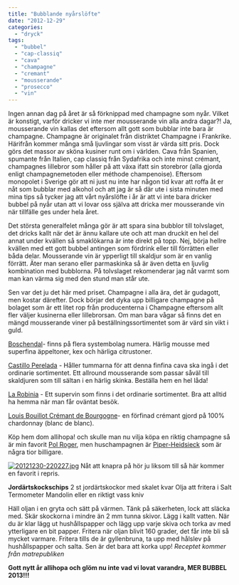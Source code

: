 ```yaml
---
title: "Bubblande nyårslöfte"
date: "2012-12-29"
categories: 
  - "dryck"
tags: 
  - "bubbel"
  - "cap-classiq"
  - "cava"
  - "champagne"
  - "cremant"
  - "mousserande"
  - "prosecco"
  - "vin"
---
```


Ingen annan dag på året är så förknippad med champagne som nyår. Vilket är konstigt, varför dricker vi inte mer mousserande vin alla andra dagar?! Ja, mousserande vin kallas det eftersom allt gott som bubblar inte bara är champagne. Champagne är originalet från distriktet Champagne i Frankrike. Härifrån kommer många små ljuvlingar som visst är värda sitt pris. Dock görs det massor av sköna kusiner runt om i världen. Cava från Spanien, spumante från Italien, cap classiq från Sydafrika och inte minst crémant, champagnes lillebror som håller på att växa ifatt sin storebror (alla gjorda enligt champagnemetoden eller méthode champenoise). Eftersom monopolet i Sverige gör att ni just nu inte har någon tid kvar att roffa åt er nåt som bubblar med alkohol och att jag är så där ute i sista minuten med mina tips så tycker jag att vårt nyårslöfte i år är att vi inte bara dricker bubbel på nyår utan att vi lovar oss själva att dricka mer mousserande vin när tillfälle ges under hela året.

Det största generalfelet många gör är att spara sina bubblor till tolvslaget, det dricks kallt när det är ännu kallare ute och att man druckit en hel del annat under kvällen så smaklökarna är inte direkt på topp. Nej, börja hellre kvällen med ett gott bubbel antingen som fördrink eller till förrätten eller båda delar. Mousserande vin är ypperligt till skaldjur som är en vanlig förrätt. Äter man serano eller parmaskinka så är även detta en ljuvlig kombination med bubblorna. På tolvslaget rekomenderar jag nåt varmt som man kan värma sig med den stund man står ute.

Sen var det ju det här med priset. Champagne i alla ära, det är gudagott, men kostar därefter. Dock börjar det dyka upp billigare champagne på bolaget som är ett litet rop från producenterna i Champagne eftersom allt fler väljer kusinerna eller lillebrorsan. Om man bara vågar så finns det en mängd mousserande viner på beställningssortimentet som är värd sin vikt i guld.

[Boschendal](http://www.systembolaget.se/Sok-dryck/Dryck/?searchquery=boschendal&artikelId=634423&varuNr=7889&referringUrl=%2fTemplates%2fPublic%2fPages%2fGlobalSearchPage.aspx%3fsearchquery%3dboschendal%26id%3d1594%26epslanguage%3dsv)\- finns på flera systembolag numera. Härlig mousse med superfina äppeltoner, kex och härliga citrustoner.

[Castillo Perelada](http://www.systembolaget.se/Sok-dryck/Dryck/?searchquery=prelada&artikelId=488660&varuNr=77219&referringUrl=%2fTemplates%2fPublic%2fPages%2fGlobalSearchPage.aspx%3fsearchquery%3dprelada%26id%3d1594%26epslanguage%3dsv "Castillo Perelada") - Håller tummarna för att denna finfina cava ska ingå i det ordinarie sortimentet. Ett allround mousserande som passar såväl till skaldjuren som till sältan i en härlig skinka. Beställa hem en hel låda!

[La Robinia](http://www.systembolaget.se/Sok-dryck/Dryck/?searchquery=la+robinia&artikelId=23302&varuNr=7486&referringUrl=%2fTemplates%2fPublic%2fPages%2fGlobalSearchPage.aspx%3fsearchquery%3dla%2brobinia%26id%3d1594%26epslanguage%3dsv) - Ett supervin som finns i det ordinarie sortimentet. Bra att alltid ha hemma när man får oväntat besök.

[Louis Bouillot Crémant de Bourgogne](http://www.systembolaget.se/Sok-dryck/Dryck/?searchquery=cremant&sortfield=Default&sortdirection=Ascending&hitsoffset=0&page=1&searchview=All&groupfiltersheader=Default&artikelId=224969&varuNr=82363&filters=searchquery%2c&referringUrl=%2fSok-dryck%2f%3fsearchquery%3dcremant%26sortfield%3dDefault%26sortdirection%3dAscending%26hitsoffset%3d0%26page%3d1%26searchview%3dAll%26groupfiltersheader%3dDefault%26filters%3dsearchquery%252c "Louis Bouillot")\- en förfinad crémant gjord på 100% chardonnay (blanc de blanc).

Köp hem dom allihopa! och skulle man nu vilja köpa en riktig champagne så är min favorit [Pol Roger](http://www.systembolaget.se/Sok-dryck/Dryck/?searchquery=pol+roger&sortfield=Default&sortdirection=Ascending&hitsoffset=0&page=1&searchview=All&groupfiltersheader=Default&artikelId=3986&varuNr=7549&filters=searchquery%2c&referringUrl=%2fSok-dryck%2f%3fsearchquery%3dpol%2broger%26sortfield%3dDefault%26sortdirection%3dAscending%26hitsoffset%3d0%26page%3d1%26searchview%3dAll%26groupfiltersheader%3dDefault%26filters%3dsearchquery%252c "Pol Roger"), men huschampagnen är [Piper-Heidsieck](http://www.systembolaget.se/Sok-dryck/Dryck/?searchquery=piper+heidseck&artikelId=166635&varuNr=7332&referringUrl=%2fTemplates%2fPublic%2fPages%2fGlobalSearchPage.aspx%3fsearchquery%3dpiper%2bheidseck%26id%3d1594%26epslanguage%3dsv "piper") som är några tior billigare.

[![20121230-220227.jpg](/static/img/20121230-220227.jpg)](http://import.local/wp-content/uploads/2012/12/20121230-220227.jpg) Nåt att knapra på hör ju liksom till så här kommer en favorit i repris.

**Jordärtskockschips** 2 st jordärtskockor med skalet kvar Olja att fritera i Salt Termometer Mandolin eller en riktigt vass kniv

Häll oljan i en gryta och sätt på värmen. Tänk på säkerheten, lock att släcka med. Skär skockorna i mindre än 2 mm tunna skivor. Lägg i kallt vatten. När du är klar lägg ut hushållspapper och lägg upp varje skiva och torka av med ytterligare en bit papper. Fritera när oljan blivit 160 grader, det får inte bli så mycket varmare. Fritera tills de är gyllenbruna, ta upp med hålslev på hushållspapper och salta. Sen är det bara att korka upp! _Receptet kommer från matrepubliken_

**Gott nytt år allihopa och glöm nu inte vad vi lovat varandra, MER BUBBEL 2013!!!**
